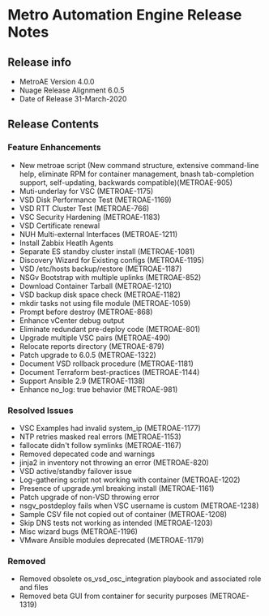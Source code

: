 # Metro Automation Engine Release Notes

## Release info

* MetroAE Version 4.0.0
* Nuage Release Alignment 6.0.5
* Date of Release 31-March-2020

## Release Contents

### Feature Enhancements

* New metroae script (New command structure, extensive command-line help, eliminate RPM for container management, bnash tab-completion support, self-updating, backwards compatible)(METROAE-905)
* Muti-underlay for VSC (METROAE-1175)
* VSD Disk Performance Test (METROAE-1169)
* VSD RTT Cluster Test (METROAE-766)
* VSC Security Hardening (METROAE-1183)
* VSD Certificate renewal
* NUH Multi-external Interfaces (METROAE-1211)
* Install Zabbix Heatlh Agents
* Separate ES standby cluster install (METROAE-1081)
* Discovery Wizard for Existing configs (METROAE-1195)
* VSD /etc/hosts backup/restore (METROAE-1187)
* NSGv Bootstrap with multiple uplinks (METROAE-852)
* Download Container Tarball (METROAE-1210)
* VSD backup disk space check (METROAE-1182)
* mkdir tasks not using file module (METROAE-1059)
* Prompt before destroy (METROAE-868)
* Enhance vCenter debug output
* Eliminate redundant pre-deploy code (METROAE-801)
* Upgrade multiple VSC pairs (METROAE-490)
* Relocate reports directory (METROAE-879)
* Patch upgrade to 6.0.5 (METROAE-1322)
* Document VSD rollback procedure (METROAE-1181)
* Document Terraform best-practices (METROAE-1144)
* Support Ansible 2.9 (METROAE-1138)
* Enhance no_log: true behavior (METROAE-981)

### Resolved Issues

* VSC Examples had invalid system_ip (METROAE-1177)
* NTP retries masked real errors (METROAE-1153)
* fallocate didn't follow symlinks (METROAE-1167)
* Removed depecated code and warnings
* jinja2 in inventory not throwing an error (METROAE-820)
* VSD active/standby failover issue
* Log-gathering script not working with container (METROAE-1202)
* Presence of upgrade.yml breaking install (METROAE-1161)
* Patch upgrade of non-VSD throwing error
* nsgv_postdeploy fails when VSC username is custom (METROAE-1238)
* Sample CSV file not copied out of container (METROAE-1208)
* Skip DNS tests not working as intended (METROAE-1203)
* Misc wizard bugs (METROAE-1196)
* VMware Ansible modules deprecated (METROAE-1179)

### Removed

* Removed obsolete os_vsd_osc_integration playbook and associated role and files
* Removed beta GUI from container for security purposes (METROAE-1319)
